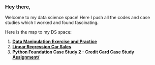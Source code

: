 ### Hey there,
Welcome to my data science space!
Here I push all the codes and case studies which I worked and found fascinating.

Here is the map to my DS space:

1. [**Data Manipulation Exercise and Practice**](https://github.com/avbendre/Data-Science-Portfolio/tree/main/Data_Manipulation_exercise_and_practice)
2. [**Linear Regression Car Sales**](https://github.com/avbendre/Data-Science-Portfolio/tree/main/Linear%20Regression%20Cars%20Sales)
3. [**Python Foundation Case Study 2 - Credit Card Case Study Assignment/**](https://github.com/avbendre/Data-Science-Portfolio/tree/main/Python%20Foundation%20Case%20Study%202%20-%20Credit%20Card%20Case%20Study%20Assignment)
